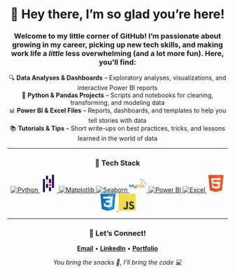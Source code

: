 <h1 align="center">🌸 Hey there, I’m so glad you’re here!</h1>

<h3 align="center">Welcome to my little corner of GitHub!  
I’m passionate about growing in my career, picking up new tech skills, and making work life a <i>little</i> less overwhelming (and a lot more fun). Here, you’ll find:</h3>

<p align="center">
  🔍 <b>Data Analyses & Dashboards</b> – Exploratory analyses, visualizations, and interactive Power BI reports<br>
  🐍 <b>Python & Pandas Projects</b> – Scripts and notebooks for cleaning, transforming, and modeling data<br>
  📊 <b>Power BI & Excel Files</b> – Reports, dashboards, and templates to help you tell stories with data<br>
  📚 <b>Tutorials & Tips</b> – Short write-ups on best practices, tricks, and lessons learned in the world of data<br>
</p>

---

<h3 align="center">🚀 Tech Stack</h3>

<p align="center">
  <a href="https://www.python.org" target="_blank" rel="noreferrer">
    <img src="https://img.icons8.com/color/48/000000/python.png" alt="Python" width="40" height="40"/>
  </a>
  <a href="https://pandas.pydata.org/" target="_blank" rel="noreferrer">
    <img src="https://raw.githubusercontent.com/devicons/devicon/2ae2a900d2f041da66e950e4d48052658d850630/icons/pandas/pandas-original.svg" alt="Pandas" width="40" height="40"/>
  </a>
  <a href="https://matplotlib.org/" target="_blank" rel="noreferrer">
    <img src="https://matplotlib.org/_static/images/logo2.svg" alt="Matplotlib" width="40" height="40"/>
  </a>
  <a href="https://seaborn.pydata.org/" target="_blank" rel="noreferrer">
    <img src="https://seaborn.pydata.org/_images/logo-mark-lightbg.svg" alt="Seaborn" width="40" height="40"/>
  </a>
  <a href="https://www.mysql.com/" target="_blank" rel="noreferrer">
    <img src="https://raw.githubusercontent.com/devicons/devicon/master/icons/mysql/mysql-original-wordmark.svg" alt="MySQL" width="40" height="40"/>
  </a>
  <a href="https://powerbi.microsoft.com/" target="_blank" rel="noreferrer">
    <img src="https://img.icons8.com/color/48/000000/power-bi.png" alt="Power BI" width="40" height="40"/>
  </a>
  <a href="https://www.microsoft.com/en-us/microsoft-365/excel" target="_blank" rel="noreferrer">
    <img src="https://img.icons8.com/color/48/000000/microsoft-excel-2019--v1.png" alt="Excel" width="40" height="40"/>
  </a>
  <a href="https://developer.mozilla.org/en-US/docs/Web/HTML" target="_blank" rel="noreferrer">
    <img src="https://raw.githubusercontent.com/devicons/devicon/master/icons/html5/html5-original.svg" alt="HTML5" width="40" height="40"/>
  </a>
  <a href="https://developer.mozilla.org/en-US/docs/Web/CSS" target="_blank" rel="noreferrer">
    <img src="https://raw.githubusercontent.com/devicons/devicon/master/icons/css3/css3-original.svg" alt="CSS3" width="40" height="40"/>
  </a>
  <a href="https://developer.mozilla.org/en-US/docs/Web/JavaScript" target="_blank" rel="noreferrer">
    <img src="https://raw.githubusercontent.com/devicons/devicon/master/icons/javascript/javascript-original.svg" alt="JavaScript" width="40" height="40"/>
  </a>
</p>

---

<h3 align="center">🤝 Let’s Connect!</h3>

<p align="center">
  <a href="avinash542005@gmail.com"><b>Email</b></a> •
  <a href="https://www.linkedin.com/in/arvi5/"><b>LinkedIn</b></a> •
  <a href="https://yourportfolio.com"><b>Portfolio</b></a>
</p>

<p align="center"><i>You bring the snacks 🍪, I’ll bring the code 💻</i></p>

